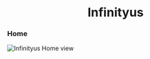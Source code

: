 <h1 align="center">Infinityus</h1>

<h3>Home</h1>

![Infinityus Home view](https://drive.google.com/uc?id=1tJBS1yqJTiACLqtb24lAyaqrAHjakuIR)
